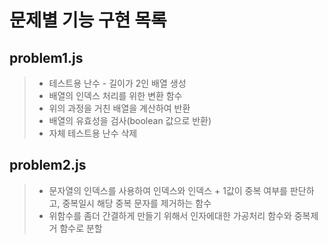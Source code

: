 # 문제별 기능 구현 목록

## problem1.js

> - 테스트용 난수 - 길이가 2인 배열 생성
> - 배열의 인덱스 처리를 위한 변환 함수
> - 위의 과정을 거친 배열을 계산하여 반환
> - 배열의 유효성을 검사(boolean 값으로 반환)
> - 자체 테스트용 난수 삭제

## problem2.js

> - 문자열의 인덱스를 사용하여 인덱스와 인덱스 + 1값이 중복 여부를 판단하고, 중복일시 해당 중복 문자를 제거하는 함수
> - 위함수를 좀더 간결하게 만들기 위해서 인자에대한 가공처리 함수와 중복제거 함수로 분할

